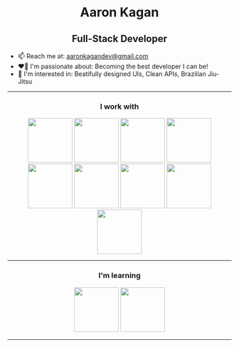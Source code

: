 
<h1 align="center"> Aaron Kagan </h1>
<h2 align="center"> Full-Stack Developer </h2>

- 📫 Reach me at: aaronkagandev@gmail.com
- ❤️‍🔥 I'm passionate about: Becoming the best developer I can be!
- 🌱 I'm interested in: Beatifully designed UIs, Clean APIs, Brazilian Jiu-Jitsu
<!-- - 📖 I’m currently reading "Algorithm Design" by Jon Kleinberg and Eva Tardos -->

---
<h3 align="center"> I work with </h3>
<div align="center">
<img width="100px" src="https://cdn.jsdelivr.net/gh/devicons/devicon/icons/react/react-original-wordmark.svg" /> 
<img width="100px" src="https://cdn.jsdelivr.net/gh/devicons/devicon/icons/css3/css3-plain-wordmark.svg" />  
<img width="100px" src="https://cdn.jsdelivr.net/gh/devicons/devicon/icons/html5/html5-plain-wordmark.svg" />
<img width="100px" src="https://cdn.jsdelivr.net/gh/devicons/devicon/icons/javascript/javascript-original.svg" />
<br/>
<img width="100px" src="https://cdn.jsdelivr.net/gh/devicons/devicon/icons/mongodb/mongodb-original-wordmark.svg" /> 
<img width="100px" src="https://cdn.jsdelivr.net/gh/devicons/devicon/icons/nodejs/nodejs-original.svg" /> 
<img width="100px" src="https://cdn.jsdelivr.net/gh/devicons/devicon/icons/express/express-original.svg" />
<img width="100px" src="https://cdn.jsdelivr.net/gh/devicons/devicon/icons/azure/azure-original.svg" />
<img width="100px" src="https://cdn.jsdelivr.net/gh/devicons/devicon/icons/git/git-original-wordmark.svg" />
</div>

---

<h3 align="center"> I'm learning </h3>
<div align="center">
<!-- <img width="100px" src="https://cdn.jsdelivr.net/gh/devicons/devicon/icons/typescript/typescript-original.svg" /> -->
<!-- <img width="100px" src="https://cdn.jsdelivr.net/gh/devicons/devicon/icons/php/php-plain.svg" /> -->

<img width="100px" src="https://cdn.jsdelivr.net/gh/devicons/devicon/icons/tailwindcss/tailwindcss-original-wordmark.svg" />          
<img width="100px" src="https://cdn.jsdelivr.net/gh/devicons/devicon/icons/firebase/firebase-plain-wordmark.svg" />
          
<!-- <img width="100px" src="https://cdn.jsdelivr.net/gh/devicons/devicon/icons/postgresql/postgresql-original-wordmark.svg" /> -->
</div>

---
<!--
[![Anurag's GitHub stats](https://github-readme-stats.vercel.app/api?username=aaronkagan)](https://github.com/anuraghazra/github-readme-stats)
-->

<!--
**aaronkagan/aaronkagan** is a ✨ _special_ ✨ repository because its `README.md` (this file) appears on your GitHub profile.

Here are some ideas to get you started:

- 🔭 I’m currently working on ...
- 🌱 I’m currently learning ...
- 👯 I’m looking to collaborate on ...
- 🤔 I’m looking for help with ...
- 💬 Ask me about ...
- 📫 How to reach me: ...
- 😄 Pronouns: ...
- ⚡ Fun fact: ...
-->
